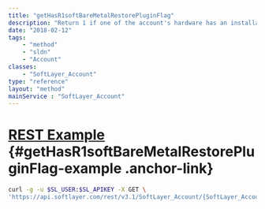 ```yaml
---
title: "getHasR1softBareMetalRestorePluginFlag"
description: "Return 1 if one of the account's hardware has an installation of R1Soft CDP otherwise 0."
date: "2018-02-12"
tags:
    - "method"
    - "sldn"
    - "Account"
classes:
    - "SoftLayer_Account"
type: "reference"
layout: "method"
mainService : "SoftLayer_Account"
---
```


# [REST Example](#getHasR1softBareMetalRestorePluginFlag-example) <a href="/article/rest/"><i class="fas fa-question"></i></a> {#getHasR1softBareMetalRestorePluginFlag-example .anchor-link} 
```bash
curl -g -u $SL_USER:$SL_APIKEY -X GET \
'https://api.softlayer.com/rest/v3.1/SoftLayer_Account/{SoftLayer_AccountID}/getHasR1softBareMetalRestorePluginFlag'
```
